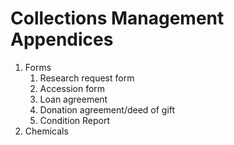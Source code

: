 # Collections Management Appendices

1. Forms&#x20;
   1. Research request form&#x20;
   2. Accession form&#x20;
   3. Loan agreement&#x20;
   4. Donation agreement/deed of gift&#x20;
   5. Condition Report
2. Chemicals
